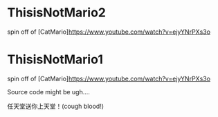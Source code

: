 # ThisisNotMario2

spin off of [CatMario]https://www.youtube.com/watch?v=ejyYNrPXs3o

# ThisisNotMario1


spin off of [CatMario]https://www.youtube.com/watch?v=ejyYNrPXs3o

Source code might be ugh....

任天堂送你上天堂！(cough blood!)
